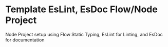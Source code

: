 # Template EsLint, EsDoc Flow/Node Project

Node Project setup using Flow Static Typing,  EsLint for Linting, and EsDoc for documentation
